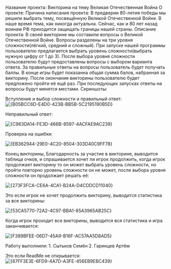Название проекта: Викторина на тему Великая Отечественная Война
О проекте: 
Причина написания проекта:
    В предверии 80-летия победы мы решили выбрать тему, посвещённую Великой Отечественной Войне. В наше время тема, как никогда актуальна. Сейчас, как и 80 лет назад воинам РФ приходится защищать границы нашей страны.
Описание проекта:
    В своей викторине мы составили вопросы о Великой Отечественной Войне.
    Вопросы разделены на три уровня сложности(лёгкий, средний и сложный). При запуске нашей программы пользователю предлагается выбрать уровень сложности(выбрать нужную цифру от 1 до 3). После выбора уровня сложности пользователю будут предоставлены вопросы с выбором варианта ответа. За правильные ответы на вопросы пользователь будет получать баллы. В конце игры будет показанна общая сумма балов, набранная за викторину. После окончания викторины пользователю будет предложено пройти её ещё раз.
    При последующих запусках ответы на вопросы будут менятся местами.
Скриншоты:

Вступление и выбор сложности и правильный ответ: 
![{B05BCC6D-E4D0-423B-BB5B-5C2195190B5D}](https://github.com/user-attachments/assets/90e87706-a1a1-4250-9256-2a643134dd6a)
        
Неправильный ответ:

![{C963DA14-FE3D-466B-8597-4ACFAE9AC239}](https://github.com/user-attachments/assets/e7bca616-f48c-46d0-840c-c09bdf967472)

Проверка на ошибки:

![{EB362944-29E0-4C20-8504-303D40C9FF78}](https://github.com/user-attachments/assets/64fa6df0-3cf2-47ad-becc-56b02e5f098d)

Конец викторины, Благодарность за участие в викторине, выводится таблица очков, и спрашивается хочет ли игрок продолжить, когда игрок продолжает викторину то он может выбрать уровень сложности, но пройти повторно уровень сложности он не может, после выбора уровня сложности он продолжает решать её:

![{273F3FCA-CE6A-4CA1-B24A-D4CDDCD11040}](https://github.com/user-attachments/assets/f1a7fc1e-84dd-4557-ac50-e04c385fd3e3)

Это если игрок не хочет продолжить викторину, выводится статистика за все викторины:

![{53CA5770-72A2-4C97-BBA1-85A3965AB25C}](https://github.com/user-attachments/assets/59b6fa72-fa0a-4970-bb10-e9ade22ca3b7)

Когда игрок проходит все викторины, выводится вся статистика и игра заканчивается:

![{F389BFEE-06D7-45A9-B16F-AC57AA5D8AD5}](https://github.com/user-attachments/assets/255b9557-46dc-4407-8140-df9152cb9116)

Работу выполнили:
    1. Сытьков Семён
    2. Гаринцев Артём

Это если ReadMe не открывается:
![{67FF3E3E-6FD9-4A7D-A3FE-456EB9EBC439}](https://github.com/user-attachments/assets/39352fd2-090f-4cc5-841c-bc05517bf000)















